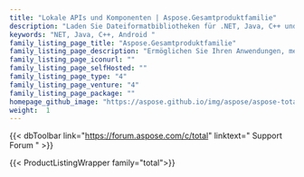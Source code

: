```yaml
---
title: "Lokale APIs und Komponenten | Aspose.Gesamtproduktfamilie"
description: "Laden Sie Dateiformatbibliotheken für .NET, Java, C++ und Android herunter. Enthält auch die Reporting Services-Erweiterung, SharePoint-Komponenten und JasperReports-Exporter für alle Office-Dateiformate."
keywords: "NET, Java, C++, Android "
family_listing_page_title: "Aspose.Gesamtproduktfamilie"
family_listing_page_description: "Ermöglichen Sie Ihren Anwendungen, mehr als 100 Dateiformate zu bearbeiten. Enthält alle unsere 52 Einzelprodukte."
family_listing_page_iconurl: ""
family_listing_page_selfHosted: ""
family_listing_page_type: "4"
family_listing_page_venture: "4"
family_listing_page_package: ""
homepage_github_image: "https://aspose.github.io/img/aspose/aspose-total.png"
weight:  1
---
```


{{< dbToolbar link="https://forum.aspose.com/c/total" linktext=" Support Forum " >}}

{{< ProductListingWrapper family="total">}}

